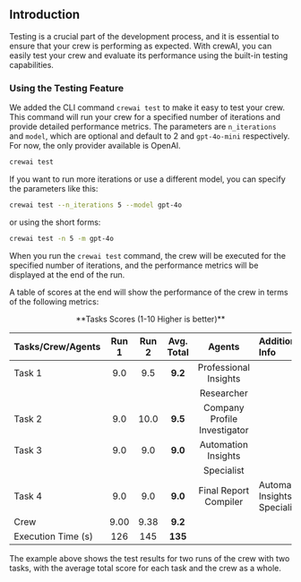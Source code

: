 ## Introduction

Testing is a crucial part of the development process, and it is essential to ensure that your crew is performing as expected. With crewAI, you can easily test your crew and evaluate its performance using the built-in testing capabilities.

### Using the Testing Feature

We added the CLI command `crewai test` to make it easy to test your crew. This command will run your crew for a specified number of iterations and provide detailed performance metrics. The parameters are `n_iterations` and `model`, which are optional and default to 2 and `gpt-4o-mini` respectively. For now, the only provider available is OpenAI.

```bash
crewai test
```

If you want to run more iterations or use a different model, you can specify the parameters like this:

```bash
crewai test --n_iterations 5 --model gpt-4o
```

or using the short forms:

```bash
crewai test -n 5 -m gpt-4o
```

When you run the `crewai test` command, the crew will be executed for the specified number of iterations, and the performance metrics will be displayed at the end of the run.

A table of scores at the end will show the performance of the crew in terms of the following metrics:

<center>**Tasks Scores (1-10 Higher is better)**</center>

| Tasks/Crew/Agents  | Run 1 | Run 2 | Avg. Total |            Agents            | Additional Info                |
| :----------------- | :---: | :---: | :--------: | :--------------------------: | :----------------------------- |
| Task 1             |  9.0  |  9.5  |  **9.2**   |    Professional Insights     |                                |
|                    |       |       |            |          Researcher          |                                |
| Task 2             |  9.0  | 10.0  |  **9.5**   | Company Profile Investigator |                                |
| Task 3             |  9.0  |  9.0  |  **9.0**   |     Automation Insights      |                                |
|                    |       |       |            |          Specialist          |                                |
| Task 4             |  9.0  |  9.0  |  **9.0**   |    Final Report Compiler     | Automation Insights Specialist |
| Crew               | 9.00  | 9.38  |  **9.2**   |                              |                                |
| Execution Time (s) |  126  |  145  |  **135**   |                              |                                |

The example above shows the test results for two runs of the crew with two tasks, with the average total score for each task and the crew as a whole.
